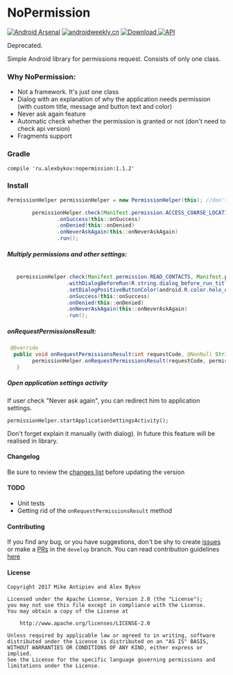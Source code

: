 

# NoPermission
[![Android Arsenal](https://img.shields.io/badge/Android%20Arsenal-NoPermission-blue.svg?style=flat)](https://android-arsenal.com/details/1/6212)
[![androidweekly.cn](https://img.shields.io/badge/androidweekly.cn-%23153-red.svg)](http://androidweekly.cn/android-dev-weekly-issue-153/)
[ ![Download](https://api.bintray.com/packages/nonews/maven/nopermission/images/download.svg) ](https://bintray.com/nonews/maven/nopermission/_latestVersion)
[![API](https://img.shields.io/badge/API-15%2B-blue.svg?style=flat)](https://android-arsenal.com/api?level=null)

Deprecated. 

Simple Android library for permissions request. Consists of only one class.




### Why NoPermission:
* Not a framework. It's just one class
* Dialog with an explanation of why the application needs permission (with custom title, message and button text and color)
* Never ask again feature
* Automatic check whether the permission is granted or not (don't need to check api version)
* Fragments support


### Gradle

    compile 'ru.alexbykov:nopermission:1.1.2'

### Install

```java
PermissionHelper permissionHelper = new PermissionHelper(this); //don't use getActivity in fragment!

        permissionHelper.check(Manifest.permission.ACCESS_COARSE_LOCATION)
                .onSuccess(this::onSuccess)
                .onDenied(this::onDenied)
                .onNeverAskAgain(this::onNeverAskAgain)
                .run();
```

##### Multiply permissions and other settings:

```java

   permissionHelper.check(Manifest.permission.READ_CONTACTS, Manifest.permission.Manifest.permission.READ_CONTACTS)
                   .withDialogBeforeRun(R.string.dialog_before_run_title, R.string.dialog_before_run_message, R.string.dialog_positive_button)
                   .setDialogPositiveButtonColor(android.R.color.holo_orange_dark)
                   .onSuccess(this::onSuccess)
                   .onDenied(this::onDenied)
                   .onNeverAskAgain(this::onNeverAskAgain)
                   .run();
```

##### onRequestPermissionsResult:

```java
 @Override
  public void onRequestPermissionsResult(int requestCode, @NonNull String[] permissions, @NonNull int[] grantResults)
        permissionHelper.onRequestPermissionsResult(requestCode, permissions, grantResults);
   }
```

##### Open application settings activity
If user check "Never ask again", you can redirect him to application settings.

```permissionHelper.startApplicationSettingsActivity();```

Don't forget explain it manually (with dialog). 
In future this feature will be realised in library. 



#### Changelog

Be sure to review the [changes list](https://github.com/NoNews/NoPermission/releases) before updating the version

#### TODO
* Unit tests
* Getting rid of the ```onRequestPermissionsResult``` method

#### Contributing

If you find any bug, or you have suggestions, don't be shy to create [issues](https://github.com/NoNews/NoPermission/issues) or make a [PRs](https://github.com/NoNews/NoPermission/pulls) in the `develop` branch.
You can read contribution guidelines [here](https://github.com/NoNews/NoPermission/blob/master/CONTRIBUTING.md)

#### License
```
Copyright 2017 Mike Antipiev and Alex Bykov

Licensed under the Apache License, Version 2.0 (the "License");
you may not use this file except in compliance with the License.
You may obtain a copy of the License at

    http://www.apache.org/licenses/LICENSE-2.0

Unless required by applicable law or agreed to in writing, software
distributed under the License is distributed on an "AS IS" BASIS,
WITHOUT WARRANTIES OR CONDITIONS OF ANY KIND, either express or implied.
See the License for the specific language governing permissions and
limitations under the License.

